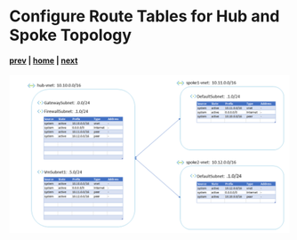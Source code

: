 # Configure Route Tables for Hub and Spoke Topology

#### [prev](./04.md) | [home](../welcome.md) | [next](./06.md)

![slide 05](/png/configure-route-tables-for-hub-and-spoke-topology/05.png)
